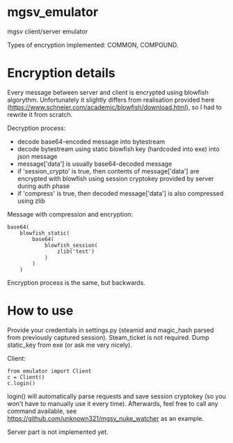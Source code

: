 # mgsv_emulator
mgsv client/server emulator

Types of encryption implemented: COMMON, COMPOUND.

# Encryption details
Every message between server and client is encrypted using blowfish algorythm.
Unfortunately it slightly differs from realisation provided here (https://www.schneier.com/academic/blowfish/download.html), so I had to rewrite it from scratch.

Decryption process:

 * decode base64-encoded message into bytestream
 * decode bytestream using static blowfish key (hardcoded into exe) into json message
 * message['data'] is usually base64-decoded message
 * if 'session_crypto' is true, then contents of message['data'] are encrypted with blowfish using session cryptokey provided by server during auth phase
 * if 'compress' is true, then decoded message['data'] is also compressed using zlib

Message with compression and encryption:

    base64(
        blowfish_static(
            base64(
                blowfish_session(
                    zlib('test')
                )
            )
        )

Encryption process is the same, but backwards.

# How to use
Provide your credentials in settings.py (steamid and magic_hash parsed from previously captured session). Steam_ticket is not required.
Dump static_key from exe (or ask me very nicely).

Client:

    from emulator import Client
    c = Client()
    c.login()

login() will automatically parse requests and save session cryptokey (so you won't have to manually use it every time).
Afterwards, feel free to call any command available, see https://github.com/unknown321/mgsv_nuke_watcher as an example.

Server part is not implemented yet.
